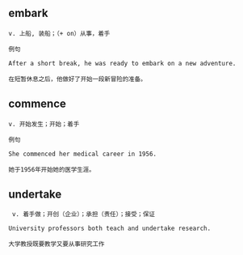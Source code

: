 ## embark
```
v. 上船, 装船；（+ on）从事，着手

例句

After a short break, he was ready to embark on a new adventure.

在短暂休息之后，他做好了开始一段新冒险的准备。
```
## commence
```
v. 开始发生；开始；着手

例句

She commenced her medical career in 1956.

她于1956年开始她的医学生涯。
```
## undertake
```
 v. 着手做；开创（企业）；承担（责任）；接受；保证

University professors both teach and undertake research.

大学教授既要教学又要从事研究工作
```